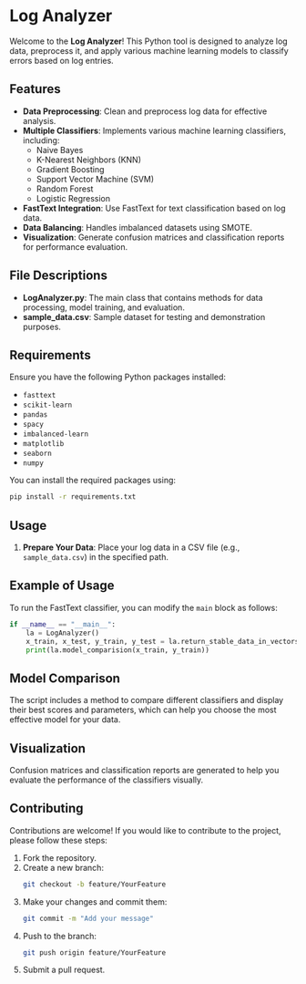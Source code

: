 # Log Analyzer

Welcome to the **Log Analyzer**! This Python tool is designed to analyze log data, preprocess it, and apply various machine learning models to classify errors based on log entries.

## Features

- **Data Preprocessing**: Clean and preprocess log data for effective analysis.
- **Multiple Classifiers**: Implements various machine learning classifiers, including:
  - Naive Bayes
  - K-Nearest Neighbors (KNN)
  - Gradient Boosting
  - Support Vector Machine (SVM)
  - Random Forest
  - Logistic Regression
- **FastText Integration**: Use FastText for text classification based on log data.
- **Data Balancing**: Handles imbalanced datasets using SMOTE.
- **Visualization**: Generate confusion matrices and classification reports for performance evaluation.

## File Descriptions

- **LogAnalyzer.py**: The main class that contains methods for data processing, model training, and evaluation.
- **sample_data.csv**: Sample dataset for testing and demonstration purposes.

## Requirements

Ensure you have the following Python packages installed:

- `fasttext`
- `scikit-learn`
- `pandas`
- `spacy`
- `imbalanced-learn`
- `matplotlib`
- `seaborn`
- `numpy`

You can install the required packages using:

```bash
pip install -r requirements.txt
```

## Usage

1. **Prepare Your Data**: Place your log data in a CSV file (e.g., `sample_data.csv`) in the specified path.


## Example of Usage

To run the FastText classifier, you can modify the `main` block as follows:

```python
if __name__ == "__main__":
    la = LogAnalyzer()
    x_train, x_test, y_train, y_test = la.return_stable_data_in_vectors()
    print(la.model_comparision(x_train, y_train))
```

## Model Comparison

The script includes a method to compare different classifiers and display their best scores and parameters, which can help you choose the most effective model for your data.

## Visualization

Confusion matrices and classification reports are generated to help you evaluate the performance of the classifiers visually.

## Contributing

Contributions are welcome! If you would like to contribute to the project, please follow these steps:

1. Fork the repository.
2. Create a new branch:
   ```bash
   git checkout -b feature/YourFeature
   ```
3. Make your changes and commit them:
   ```bash
   git commit -m "Add your message"
   ```
4. Push to the branch:
   ```bash
   git push origin feature/YourFeature
   ```
5. Submit a pull request.
